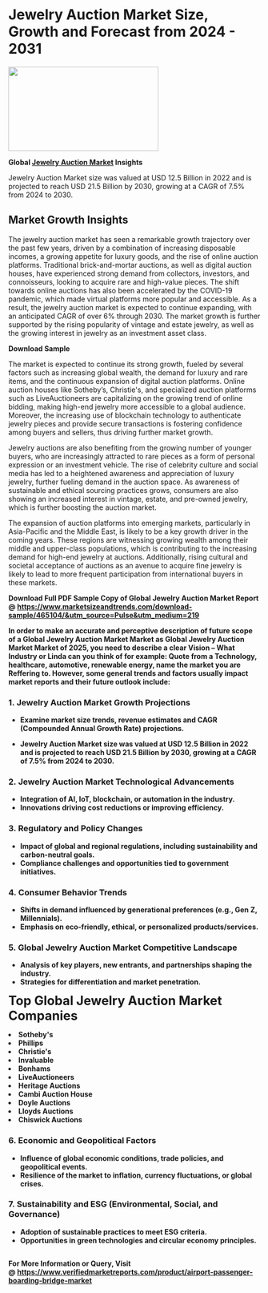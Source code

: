 <H1>Jewelry Auction Market Size, Growth and Forecast from 2024 - 2031</H1><img class="aligncenter size-medium wp-image-584254" src="https://thirdeyenews.in/wp-content/uploads/2024/09/Global-Market-Research-300x168.jpeg" alt="" width="300" height="168" /><p><strong>Global&nbsp;<a href="https://www.marketsizeandtrends.com/download-sample/465104/&amp;utm_source=Pulse&amp;utm_medium=219">Jewelry Auction Market</a> Insights</strong></p><p>Jewelry Auction Market size was valued at USD 12.5 Billion in 2022 and is projected to reach USD 21.5 Billion by 2030, growing at a CAGR of 7.5% from 2024 to 2030.</p><p><h2>Market Growth Insights</h2> <p>The jewelry auction market has seen a remarkable growth trajectory over the past few years, driven by a combination of increasing disposable incomes, a growing appetite for luxury goods, and the rise of online auction platforms. Traditional brick-and-mortar auctions, as well as digital auction houses, have experienced strong demand from collectors, investors, and connoisseurs, looking to acquire rare and high-value pieces. The shift towards online auctions has also been accelerated by the COVID-19 pandemic, which made virtual platforms more popular and accessible. As a result, the jewelry auction market is expected to continue expanding, with an anticipated CAGR of over 6% through 2030. The market growth is further supported by the rising popularity of vintage and estate jewelry, as well as the growing interest in jewelry as an investment asset class.</p> <p><strong>Download Sample</strong></p> <p>The market is expected to continue its strong growth, fueled by several factors such as increasing global wealth, the demand for luxury and rare items, and the continuous expansion of digital auction platforms. Online auction houses like Sotheby’s, Christie's, and specialized auction platforms such as LiveAuctioneers are capitalizing on the growing trend of online bidding, making high-end jewelry more accessible to a global audience. Moreover, the increasing use of blockchain technology to authenticate jewelry pieces and provide secure transactions is fostering confidence among buyers and sellers, thus driving further market growth.</p> <p>Jewelry auctions are also benefiting from the growing number of younger buyers, who are increasingly attracted to rare pieces as a form of personal expression or an investment vehicle. The rise of celebrity culture and social media has led to a heightened awareness and appreciation of luxury jewelry, further fueling demand in the auction space. As awareness of sustainable and ethical sourcing practices grows, consumers are also showing an increased interest in vintage, estate, and pre-owned jewelry, which is further boosting the auction market.</p> <p>The expansion of auction platforms into emerging markets, particularly in Asia-Pacific and the Middle East, is likely to be a key growth driver in the coming years. These regions are witnessing growing wealth among their middle and upper-class populations, which is contributing to the increasing demand for high-end jewelry at auctions. Additionally, rising cultural and societal acceptance of auctions as an avenue to acquire fine jewelry is likely to lead to more frequent participation from international buyers in these markets.</p> <p><strong></p><p><span class=""><strong>Download Full PDF Sample Copy of Global Jewelry Auction Market Report</strong> @ <a href="https://www.marketsizeandtrends.com/download-sample/465104/&amp;utm_source=Pulse&amp;utm_medium=219" target="_blank">https://www.marketsizeandtrends.com/download-sample/465104/&amp;utm_source=Pulse&amp;utm_medium=219</a></span></p><p>In order to make an accurate and perceptive description of future scope of a Global&nbsp;Jewelry Auction Market Market as Global&nbsp;Jewelry Auction Market Market of 2025, you need to describe a clear Vision &ndash; What Industry or Linda can you think of for example: Quote from a Technology, healthcare, automotive, renewable energy, name the market you are Reffering to. However, some general trends and factors usually impact market reports and their future outlook include:</p><h3>1.&nbsp;<strong>Jewelry Auction Market Growth Projections</strong></h3><ul><li>Examine market size trends, revenue estimates and CAGR (Compounded Annual Growth Rate) projections.</li><li><p>Jewelry Auction Market size was valued at USD 12.5 Billion in 2022 and is projected to reach USD 21.5 Billion by 2030, growing at a CAGR of 7.5% from 2024 to 2030.</p></li></ul><h3>2.&nbsp;<strong>Jewelry Auction Market Technological Advancements</strong></h3><ul><li>Integration of AI, IoT, blockchain, or automation in the industry.</li><li>Innovations driving cost reductions or improving efficiency.</li></ul><h3>3.&nbsp;<strong>Regulatory and Policy Changes</strong></h3><ul><li>Impact of global and regional regulations, including sustainability and carbon-neutral goals.</li><li>Compliance challenges and opportunities tied to government initiatives.</li></ul><h3>4.&nbsp;<strong>Consumer Behavior Trends</strong></h3><ul><li>Shifts in demand influenced by generational preferences (e.g., Gen Z, Millennials).</li><li>Emphasis on eco-friendly, ethical, or personalized products/services.</li></ul><h3>5.&nbsp;<strong>Global Jewelry Auction Market Competitive Landscape</strong></h3><ul><li>Analysis of key players, new entrants, and partnerships shaping the industry.</li><li>Strategies for differentiation and market penetration.</li></ul><p data-pm-slice="1 1 []"><span style="color: inherit; font-family: inherit; font-size: 25px;">Top Global Jewelry Auction Market Companies</span></p><div class="" data-test-id=""><p><li>Sotheby's</li><li> Phillips</li><li> Christie's</li><li> Invaluable</li><li> Bonhams</li><li> LiveAuctioneers</li><li> Heritage Auctions</li><li> Cambi Auction House</li><li> Doyle Auctions</li><li> Lloyds Auctions</li><li> Chiswick Auctions</li></p></div><h3>6.&nbsp;<strong>Economic and Geopolitical Factors</strong></h3><ul><li>Influence of global economic conditions, trade policies, and geopolitical events.</li><li>Resilience of the market to inflation, currency fluctuations, or global crises.</li></ul><h3>7.&nbsp;<strong>Sustainability and ESG (Environmental, Social, and Governance)</strong></h3><ul><li>Adoption of sustainable practices to meet ESG criteria.</li><li>Opportunities in green technologies and circular economy principles.</li></ul><h2><strong style="font-size: 14px;">For More Information or Query, Visit @&nbsp;</strong><a style="background-color: #ffffff; font-size: 14px;" href="https://www.marketsizeandtrends.com/report/jewelry-auction-market/" target="_blank">https://www.verifiedmarketreports.com/product/airport-passenger-boarding-bridge-market</a></h2>
